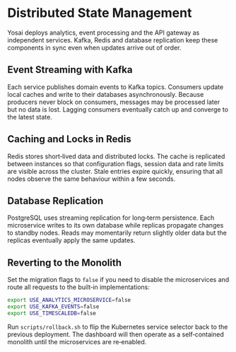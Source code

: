 # Distributed State Management

Yosai deploys analytics, event processing and the API gateway as
independent services.  Kafka, Redis and database replication keep these
components in sync even when updates arrive out of order.

## Event Streaming with Kafka

Each service publishes domain events to Kafka topics.  Consumers update
local caches and write to their databases asynchronously.  Because
producers never block on consumers, messages may be processed later but
no data is lost.  Lagging consumers eventually catch up and converge to
the latest state.

## Caching and Locks in Redis

Redis stores short‑lived data and distributed locks.  The cache is
replicated between instances so that configuration flags, session data
and rate limits are visible across the cluster.  Stale entries expire
quickly, ensuring that all nodes observe the same behaviour within a few
seconds.

## Database Replication

PostgreSQL uses streaming replication for long‑term persistence.  Each
microservice writes to its own database while replicas propagate changes
to standby nodes.  Reads may momentarily return slightly older data but
the replicas eventually apply the same updates.

## Reverting to the Monolith

Set the migration flags to `false` if you need to disable the
microservices and route all requests to the built‑in implementations:

```bash
export USE_ANALYTICS_MICROSERVICE=false
export USE_KAFKA_EVENTS=false
export USE_TIMESCALEDB=false
```

Run `scripts/rollback.sh` to flip the Kubernetes service selector back to
the previous deployment.  The dashboard will then operate as a
self‑contained monolith until the microservices are re‑enabled.
